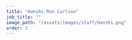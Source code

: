 ```yaml
---
title: "Hanshi Ron Carlson"
job_title: ""
image_path: "/assets/images/staff/Hanshi.png"
order: 3
---
```

